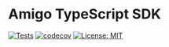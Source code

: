 # Amigo TypeScript SDK

[![Tests](https://github.com/amigo-ai/amigo-typescript-sdk/actions/workflows/test.yml/badge.svg)](https://github.com/amigo-ai/amigo-python-sdk/actions/workflows/test.yml)
[![codecov](https://codecov.io/gh/amigo-ai/amigo-python-sdk/graph/badge.svg?token=1A7KVPV9ZR)](https://codecov.io/gh/amigo-ai/amigo-python-sdk)
[![License: MIT](https://img.shields.io/badge/License-MIT-yellow.svg)](https://opensource.org/licenses/MIT)
